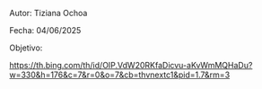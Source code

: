 Autor: Tiziana Ochoa

Fecha: 04/06/2025

Objetivo:

https://th.bing.com/th/id/OIP.VdW20RKfaDicvu-aKvWmMQHaDu?w=330&h=176&c=7&r=0&o=7&cb=thvnextc1&pid=1.7&rm=3
